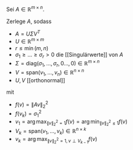 Sei $A \in \mathbb{R}^{m \times n}$.

Zerlege $A$, sodass
- $A = U\Sigma V^T$
- $U \in \mathbb{R}^{m \times m}$
- $r \le \min(m, n)$
- $\sigma_1 \ge \dots \ge \sigma_r \gt 0$ die [[Singulärwerte]] von $A$
- $\Sigma = \text{diag}(\sigma_1, \dots, \sigma_r, 0 \dots, 0) \in \mathbb{R}^{m \times n}$
- $V = \text{span}(v_1, \dots, v_n) \in \mathbb{R}^{n \times n}$
- $U, V$ [[orthonormal]]

mit
- $f(v) = \| Av \|_2^2$
- $f(v_k) = \sigma_1^2$
- $v_1 = \arg\max_{\| v \|_2^2 = 1} f(v) = \arg\min_{\| v \|_2^2 \le 1} f(v)$
- $V_k = \text{span}(v_1, \dots, v_k) \in \mathbb{R}^{n \times k}$
- $v_k = \arg\max_{\| v \|_2^2 = 1, v \perp V_{k-1}} f(v)$